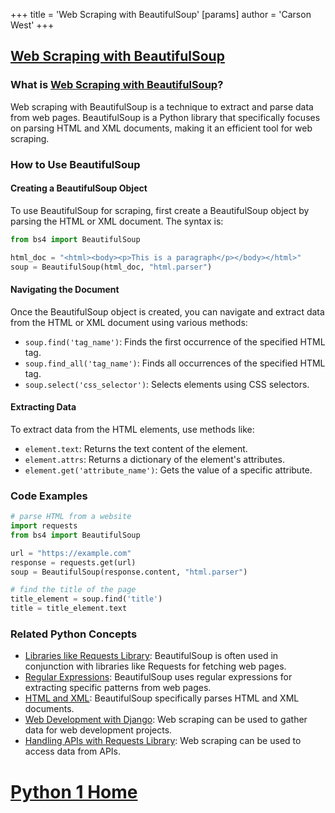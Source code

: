 +++
 title = 'Web Scraping with BeautifulSoup'
[params]
	author = 'Carson West'
+++
## [Web Scraping with BeautifulSoup](./../web-scraping-with-beautifulsoup/)

### What is [Web Scraping with BeautifulSoup](./../web-scraping-with-beautifulsoup/)?
Web scraping with BeautifulSoup is a technique to extract and parse data from web pages. BeautifulSoup is a Python library that specifically focuses on parsing HTML and XML documents, making it an efficient tool for web scraping.

### How to Use BeautifulSoup
#### Creating a BeautifulSoup Object
To use BeautifulSoup for scraping, first create a BeautifulSoup object by parsing the HTML or XML document. The syntax is:

```python
from bs4 import BeautifulSoup

html_doc = "<html><body><p>This is a paragraph</p></body></html>"
soup = BeautifulSoup(html_doc, "html.parser")
```

#### Navigating the Document
Once the BeautifulSoup object is created, you can navigate and extract data from the HTML or XML document using various methods:

- `soup.find('tag_name')`: Finds the first occurrence of the specified HTML tag.
- `soup.find_all('tag_name')`: Finds all occurrences of the specified HTML tag.
- `soup.select('css_selector')`: Selects elements using CSS selectors.

#### Extracting Data
To extract data from the HTML elements, use methods like:

- `element.text`: Returns the text content of the element.
- `element.attrs`: Returns a dictionary of the element's attributes.
- `element.get('attribute_name')`: Gets the value of a specific attribute.

### Code Examples
```python
# parse HTML from a website
import requests
from bs4 import BeautifulSoup

url = "https://example.com"
response = requests.get(url)
soup = BeautifulSoup(response.content, "html.parser")

# find the title of the page
title_element = soup.find('title')
title = title_element.text
```

### Related Python Concepts

- [Libraries like Requests Library](./../libraries-like-requests-library/): BeautifulSoup is often used in conjunction with libraries like Requests for fetching web pages.
- [Regular Expressions](./../regular-expressions/): BeautifulSoup uses regular expressions for extracting specific patterns from web pages.
- [HTML and XML](./../html-and-xml/): BeautifulSoup specifically parses HTML and XML documents.
- [Web Development with Django](./../web-development-with-django/): Web scraping can be used to gather data for web development projects.
- [Handling APIs with Requests Library](./../handling-apis-with-requests-library/): Web scraping can be used to access data from APIs.
# [Python 1 Home](./../python-1-home/)